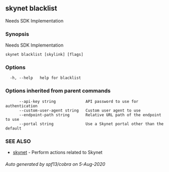 ## skynet blacklist

Needs SDK Implementation

### Synopsis

Needs SDK Implementation

```
skynet blacklist [skylink] [flags]
```

### Options

```
  -h, --help   help for blacklist
```

### Options inherited from parent commands

```
      --api-key string             API password to use for authentication
      --custom-user-agent string   Custom user agent to use
      --endpoint-path string       Relative URL path of the endpoint to use
      --portal string              Use a Skynet portal other than the default
```

### SEE ALSO

* [skynet](skynet.md)	 - Perform actions related to Skynet

###### Auto generated by spf13/cobra on 5-Aug-2020
